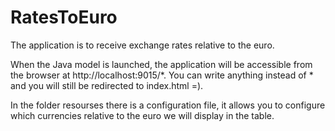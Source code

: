 # RatesToEuro

The application is to receive exchange rates relative to the euro.

When the Java model is launched, the application will be accessible from the browser at http://localhost:9015/*. You can write anything instead of * and you will still be redirected to index.html =).

In the folder resourses there is a configuration file, it allows you to configure which currencies relative to the euro we will display in the table.